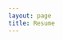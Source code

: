 ```yaml
---
layout: page
title: Resume
---
```


<object data="{{ site.url }}{{ site.baseurl }}/assets/resume-2021.pdf" width="980" height="1080" type="application/pdf"></object>